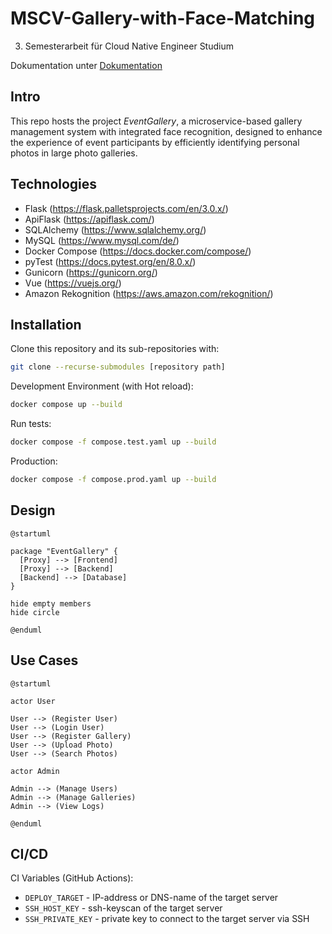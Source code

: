 # MSCV-Gallery-with-Face-Matching
3. Semesterarbeit für Cloud Native Engineer Studium

Dokumentation unter
[Dokumentation](https://noluchs.github.io/MSCV-Gallery-with-Face-Matching/)

## Intro

This repo hosts the project _EventGallery_, a microservice-based gallery management system with integrated face recognition, designed to enhance the experience of event participants by efficiently identifying personal photos in large photo galleries.

## Technologies

- Flask (https://flask.palletsprojects.com/en/3.0.x/)
- ApiFlask (https://apiflask.com/)
- SQLAlchemy (https://www.sqlalchemy.org/)
- MySQL (https://www.mysql.com/de/)
- Docker Compose (https://docs.docker.com/compose/)
- pyTest (https://docs.pytest.org/en/8.0.x/)
- Gunicorn (https://gunicorn.org/)
- Vue (https://vuejs.org/)
- Amazon Rekognition (https://aws.amazon.com/rekognition/)

## Installation

Clone this repository and its sub-repositories with:

```bash
git clone --recurse-submodules [repository path]
```

Development Environment (with Hot reload):

```bash
docker compose up --build
```

Run tests:

```bash
docker compose -f compose.test.yaml up --build
```

Production:

```bash
docker compose -f compose.prod.yaml up --build
```

## Design

```plantuml
@startuml

package "EventGallery" {
  [Proxy] --> [Frontend]
  [Proxy] --> [Backend]
  [Backend] --> [Database]
}

hide empty members
hide circle

@enduml
```

## Use Cases

```plantuml
@startuml

actor User

User --> (Register User)
User --> (Login User)
User --> (Register Gallery)
User --> (Upload Photo)
User --> (Search Photos)

actor Admin

Admin --> (Manage Users)
Admin --> (Manage Galleries)
Admin --> (View Logs)

@enduml
```

## CI/CD

CI Variables (GitHub Actions):

- `DEPLOY_TARGET` - IP-address or DNS-name of the target server
- `SSH_HOST_KEY` - ssh-keyscan of the target server
- `SSH_PRIVATE_KEY` - private key to connect to the target server via SSH
